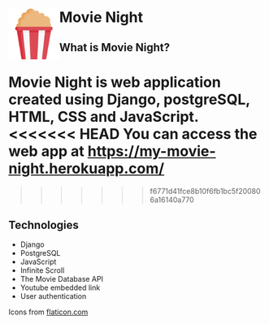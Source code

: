 # Movie Night <img align="left" width="100" height="100" src="movies/static/movies/icons/popcorn.png">

## What is Movie Night?

Movie Night is web application created using Django, postgreSQL, HTML, CSS and JavaScript.
<<<<<<< HEAD
You can access the web app at https://my-movie-night.herokuapp.com/
=======
>>>>>>> f6771d41fce8b10f6fb1bc5f200806a16140a770

## Technologies

- Django
- PostgreSQL
- JavaScript
- Infinite Scroll
- The Movie Database API
- Youtube embedded link
- User authentication

Icons from <a href="https://www.flaticon.com/">flaticon.com</a>
